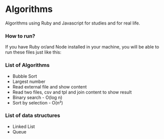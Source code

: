 # Algorithms

Algorithms using Ruby and Javascript for studies and for real life.

### How to run?

If you have Ruby or/and Node installed in your machine, you will be able to run
these files just like this:

### List of Algorithms

- Bubble Sort
- Largest number
- Read external file and show content
- Read two files, csv and tpl and join content to show result
- Binary search - O(log n)
- Sort by selection - O(n²)

### List of data structures

- Linked List
- Queue
